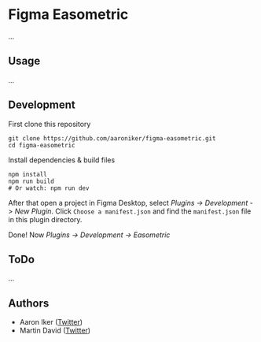 # Figma Easometric

...

## Usage

...

## Development

First clone this repository
```shell
git clone https://github.com/aaroniker/figma-easometric.git
cd figma-easometric
```

Install dependencies & build files
```shell
npm install
npm run build
# Or watch: npm run dev
```

After that open a project in Figma Desktop, select _Plugins -> Development -> New Plugin_. Click `Choose a manifest.json` and find the `manifest.json` file in this plugin directory.

Done! Now _Plugins -> Development -> Easometric_

## ToDo

...

## Authors

- Aaron Iker ([Twitter](https://twitter.com/aaroniker_me))
- Martin David ([Twitter](https://twitter.com/srioz))
